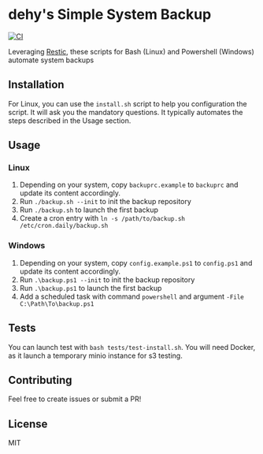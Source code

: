 # dehy's Simple System Backup

[![CI](https://github.com/dehy/simple-system-backup/actions/workflows/ci.yml/badge.svg)](https://github.com/dehy/simple-system-backup/actions/workflows/ci.yml)

Leveraging [Restic](https://github.com/restic/restic), these scripts for Bash (Linux) and Powershell (Windows) automate system backups

## Installation

For Linux, you can use the `install.sh` script to help you configuration the script. It will ask you the mandatory questions. It typically automates the steps described in the Usage section.

## Usage

### Linux

1. Depending on your system, copy `backuprc.example` to `backuprc` and update its content accordingly.
2. Run `./backup.sh --init` to init the backup repository
3. Run `./backup.sh` to launch the first backup
4. Create a cron entry with `ln -s /path/to/backup.sh /etc/cron.daily/backup.sh`

### Windows

1. Depending on your system, copy `config.example.ps1` to `config.ps1` and update its content accordingly.
2. Run `.\backup.ps1 --init` to init the backup repository
3. Run `.\backup.ps1` to launch the first backup
4. Add a scheduled task with command `powershell` and argument `-File C:\Path\To\backup.ps1`

## Tests

You can launch test with `bash tests/test-install.sh`.
You will need Docker, as it launch a temporary minio instance for s3 testing.

## Contributing

Feel free to create issues or submit a PR!

## License

MIT